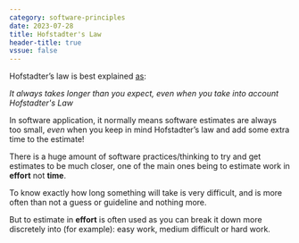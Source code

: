 ```yaml
---
category: software-principles
date: 2023-07-28
title: Hofstadter's Law
header-title: true
vssue: false
---
```

Hofstadter’s law is best explained [as](https://en.wikipedia.org/wiki/Hofstadter%27s_law):

*It always takes longer than you expect, even when you take into account Hofstadter's Law*

In software application, it normally means software estimates are always too small, *even* when you keep in mind Hofstadter’s law and add some extra time to the estimate!

There is a huge amount of software practices/thinking to try and get estimates to be much closer, one of the main ones being to estimate work in **effort** not **time**.

To know exactly how long something will take is very difficult, and is more often than not a guess or guideline and nothing more.

But to estimate in **effort** is often used as you can break it down more discretely into (for example): easy work, medium difficult or hard work.